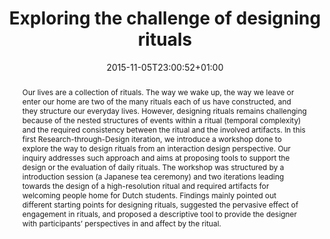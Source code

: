 ---
slug: exploring-the-challenge-of-designing-rituals
title: Exploring the challenge of designing rituals
layout: publi
searchFilter: Publication
searchWeight: 8
publitype: inproceedings
subsection: conference
everyday: true
researchpage: true
research: 
    -  everyday
institution:
    heig: 1
    logo: TUe
    short: 'TU/e'
    name: "Eindhoven University of Technology"
    web: "https://www.tue.nl/en/"
    colo: "#c72125"
chaire: false
date: 2015-11-05T23:00:52+01:00
citation:
    authors:
        1: ["Levy", "Pierre", "P."]
    year: 2015
    title: "Exploring the challenge of designing rituals"
    proceedings: "the Proceedings of 6th International Congress of International Association of Societies of Design Research, IASDR 2015"
    editors:
        1: ["Popovic", "Victor", "V."]
        2: ["Blackler", "A.", "A."]
        3: ["Kraal", "B.", "B."]
    firstpage: "online"
    publisher: ["Queensland University of Technology", "Brisbane, Australia"]
reference: "Lévy, P. (2015). Exploring the challenge of designing rituals. In V., Popovic, A., Blackler, & B., Kraal (Eds.), the Proceedings of 6th International Congress of International Association of Societies of Design Research, IASDR 2015. Brisbane, Australia: Queensland University of Technology."
abstract: "Our lives are a collection of rituals. The way we wake up, the way we leave or enter our home are two of the many rituals each of us have constructed, and they structure our everyday lives. However, designing rituals remains challenging because of the nested structures of events within a ritual (temporal complexity) and the required consistency between the ritual and the involved artifacts. In this first Research-through-Design iteration, we introduce a workshop done to explore the way to design rituals from an interaction design perspective. Our inquiry addresses such approach and aims at proposing tools to support the design or the evaluation of daily rituals. The workshop was structured by a introduction session (a Japanese tea ceremony) and two iterations leading towards the design of a high-resolution ritual and required artifacts for welcoming people home for Dutch students. Findings mainly pointed out different starting points for designing rituals, suggested the pervasive effect of engagement in rituals, and proposed a descriptive tool to provide the designer with participants’ perspectives in and affect by the ritual."
link:
    1: ["paper", "paper", "https://1drv.ms/b/s!AnQx_v88q65Qv4RIDRBoveQZ-hIwsA?e=jy0HZy"]
---
